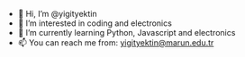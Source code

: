 - 👋 Hi, I’m @yigityektin
- 👀 I’m interested in coding and electronics
- 🌱 I’m currently learning Python, Javascript and electronics
- 📫 You can reach me from: yigityektin@marun.edu.tr

<!---
yigityektin/yigityektin is a ✨ special ✨ repository because its `README.md` (this file) appears on your GitHub profile.
You can click the Preview link to take a look at your changes.
--->
